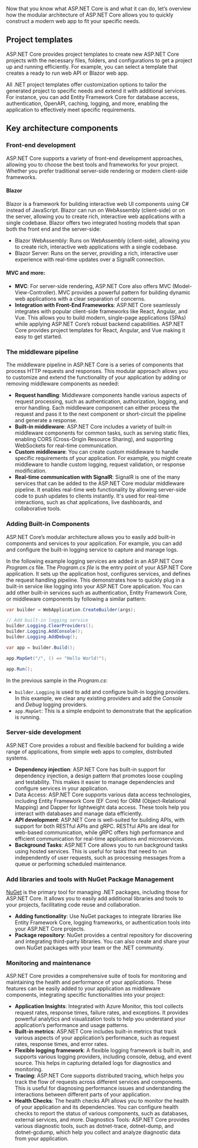 Now that you know what ASP.NET Core is and what it can do, let’s overview how the modular architecture of ASP.NET Core allows you to quickly construct a modern web app to fit your specific needs.

## Project templates

ASP.NET Core provides project templates to create new ASP.NET Core projects with the necessary files, folders, and configurations to get a project up and running efficiently. For example, you can select a template that creates a ready to run web API or Blazor web app.

All .NET project templates offer customization options to tailor the generated project to specific needs and extend it with additional services. For instance, you can add Entity Framework Core for database access, authentication, OpenAPI, caching, logging, and more, enabling the application to effectively meet specific requirements.

## Key architecture components

### Front-end development

ASP.NET Core supports a variety of front-end development approaches, allowing you to choose the best tools and frameworks for your project. Whether you prefer traditional server-side rendering or modern client-side frameworks.

#### Blazor

Blazor is a framework for building interactive web UI components using C# instead of JavaScript. Blazor can run on WebAssembly (client-side) or on the server, allowing you to create rich, interactive web applications with a single codebase. Blazor offers two integrated hosting models that span both the front end and the server-side:

- Blazor WebAssembly: Runs on WebAssembly (client-side), allowing you to create rich, interactive web applications with a single codebase.
- Blazor Server: Runs on the server, providing a rich, interactive user experience with real-time updates over a SignalR connection.

#### MVC and more:

- **MVC**: For server-side rendering, ASP.NET Core also offers MVC (Model-View-Controller). MVC provides a powerful pattern for building dynamic web applications with a clear separation of concerns. 
- **Integration with Front-End Frameworks**: ASP.NET Core seamlessly integrates with popular client-side frameworks like React, Angular, and Vue. This allows you to build modern, single-page applications (SPAs) while applying ASP.NET Core’s robust backend capabilities. ASP.NET Core provides project templates for React, Angular, and Vue making it easy to get started.

### The middleware pipeline

The middleware pipeline in ASP.NET Core is a series of components that process HTTP requests and responses. This modular approach allows you to customize and extend the functionality of your application by adding or removing middleware components as needed:

- **Request handling**: Middleware components handle various aspects of request processing, such as authentication, authorization, logging, and error handling. Each middleware component can either process the request and pass it to the next component or short-circuit the pipeline and generate a response.
- **Built-in middleware**: ASP.NET Core includes a variety of built-in middleware components for common tasks, such as serving static files, enabling CORS (Cross-Origin Resource Sharing), and supporting WebSockets for real-time communication.
- **Custom middleware**: You can create custom middleware to handle specific requirements of your application. For example, you might create middleware to handle custom logging, request validation, or response modification.
- **Real-time communication with SignalR**: SignalR is one of the many services that can be added to the ASP.NET Core modular middleware pipeline. It enables real-time web functionality by allowing server-side code to push updates to clients instantly. It's used for real-time interactions, such as chat applications, live dashboards, and collaborative tools.

### Adding Built-in Components
ASP.NET Core’s modular architecture allows you to easily add built-in components and services to your application. For example, you can add and configure the built-in logging service to capture and manage logs.

In the following example logging services are added in an ASP.NET Core *Program.cs* file. The *Program.cs file* is the entry point of your ASP.NET Core application. It sets up the application host, configures services, and defines the request handling pipeline. This demonstrates how to quickly plug in a built-in service like logging into your ASP.NET Core application. You can add other built-in services such as authentication, Entity Framework Core, or middleware components by following a similar pattern:

```csharp
var builder = WebApplication.CreateBuilder(args);

// Add built-in logging service
builder.Logging.ClearProviders();
builder.Logging.AddConsole();
builder.Logging.AddDebug();

var app = builder.Build();

app.MapGet("/", () => "Hello World!");

app.Run();
```

In the previous sample in the *Program.cs*:

- `builder.Logging` is used to add and configure built-in logging providers. In this example, we clear any existing providers and add the *Console* and *Debug* logging providers.
- `app.MapGet`: This is a simple endpoint to demonstrate that the application is running.

### Server-side development

ASP.NET Core provides a robust and flexible backend for building a wide range of applications, from simple web apps to complex, distributed systems.

- **Dependency injection**: ASP.NET Core has built-in support for dependency injection, a design pattern that promotes loose coupling and testability. This makes it easier to manage dependencies and configure services in your application.
- Data Access: ASP.NET Core supports various data access technologies, including Entity Framework Core (EF Core) for ORM (Object-Relational Mapping) and Dapper for lightweight data access. These tools help you interact with databases and manage data efficiently.
- **API development**: ASP.NET Core is well-suited for building APIs, with support for both RESTful APIs and gRPC. RESTful APIs are ideal for web-based communication, while gRPC offers high performance and efficient communication for real-time applications and microservices.
- **Background Tasks**: ASP.NET Core allows you to run background tasks using hosted services. This is useful for tasks that need to run independently of user requests, such as processing messages from a queue or performing scheduled maintenance.

### Add libraries and tools with NuGet Package Management

[NuGet](https://www.nuget.org/) is the primary tool for managing .NET packages, including those for ASP.NET Core. It allows you to easily add additional libraries and tools to your projects, facilitating code reuse and collaboration.

- **Adding functionality**: Use NuGet packages to integrate libraries like Entity Framework Core, logging frameworks, or authentication tools into your ASP.NET Core projects.
- **Package repository**: NuGet provides a central repository for discovering and integrating third-party libraries.  You can also create and share your own NuGet packages with your team or the .NET community.

### Monitoring and maintenance

ASP.NET Core provides a comprehensive suite of tools for monitoring and maintaining the health and performance of your applications. These features can be easily added to your application as middleware components, integrating specific functionalities into your project:

- **Application Insights**: Integrated with Azure Monitor, this tool collects request rates, response times, failure rates, and exceptions. It provides powerful analytics and visualization tools to help you understand your application’s performance and usage patterns.
- **Built-in metrics**: ASP.NET Core includes built-in metrics that track various aspects of your application’s performance, such as request rates, response times, and error rates. 
- **Flexible logging framework**: A flexible logging framework is built in, and supports various logging providers, including console, debug, and event source. This helps in capturing detailed logs for diagnostics and monitoring.
- **Tracing**: ASP.NET Core supports distributed tracing, which helps you track the flow of requests across different services and components. This is useful for diagnosing performance issues and understanding the interactions between different parts of your application.
- **Health Checks**: The health checks API allows you to monitor the health of your application and its dependencies. You can configure health checks to report the status of various components, such as databases, external services, and more.
Diagnostics Tools: ASP.NET Core provides various diagnostic tools, such as dotnet-trace, dotnet-dump, and dotnet-gcdump, which help you collect and analyze diagnostic data from your application.
